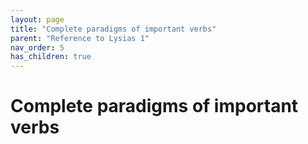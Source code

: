 ```yaml
---
layout: page
title: "Complete paradigms of important verbs"
parent: "Reference to Lysias 1"
nav_order: 5
has_children: true
---
```


# Complete paradigms of important verbs